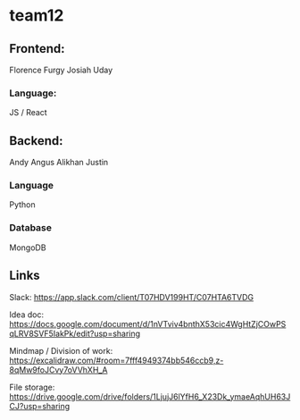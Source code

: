 # team12

## Frontend:
Florence
Furgy
Josiah
Uday

### Language:
JS / React

## Backend:
Andy
Angus
Alikhan
Justin

### Language
Python

### Database
MongoDB

## Links
Slack: https://app.slack.com/client/T07HDV199HT/C07HTA6TVDG

Idea doc: https://docs.google.com/document/d/1nVTviv4bnthX53cic4WgHtZjCOwPSqLRV8SVF5IakPk/edit?usp=sharing

Mindmap / Division of work: https://excalidraw.com/#room=7fff4949374bb546ccb9,z-8qMw9foJCvy7oVVhXH_A

File storage: https://drive.google.com/drive/folders/1LjujJ6lYfH6_X23Dk_ymaeAqhUH63JCJ?usp=sharing
